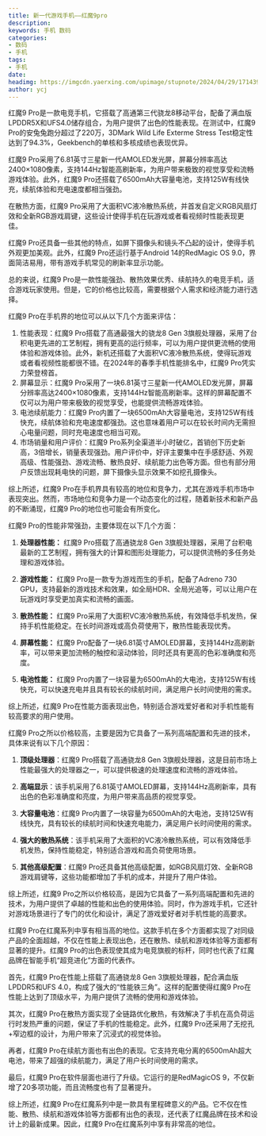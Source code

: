 ```yaml
---
title: 新一代游戏手机——红魔9pro
description: 
keywords: 手机 数码
categories: 
- 数码
- 手机
tags:
- 手机
date: 
headimg: https://imgcdn.yaerxing.com/upimage/stupnote/2024/04/29/1714394727_18475581_9347.jpg
author: ycj
---
```

红魔9 Pro是一款电竞手机，它搭载了高通第三代骁龙8移动平台，配备了满血版LPDDR5X和UFS4.0储存组合，为用户提供了出色的性能表现。在测试中，红魔9 Pro的安兔兔跑分超过了220万，3DMark Wild Life Exterme Stress Test稳定性达到了94.3%，Geekbench的单核和多核成绩也表现优异。

<!-- more --> 

红魔9 Pro采用了6.81英寸三星新一代AMOLED发光屏，屏幕分辨率高达2400×1080像素，支持144Hz智能高刷新率，为用户带来极致的视觉享受和流畅游戏体验。此外，红魔9 Pro还搭载了6500mAh大容量电池，支持125W有线快充，续航体验和充电速度都相当强劲。

在散热方面，红魔9 Pro采用了大面积VC液冷散热系统，并首发自定义RGB风扇灯效和全新RGB游戏肩键，这些设计使得手机在玩游戏或者看视频时性能表现更佳。

红魔9 Pro还具备一些其他的特点，如屏下摄像头和镜头不凸起的设计，使得手机外观更加美观。此外，红魔9 Pro还运行基于Android 14的RedMagic OS 9.0，界面简洁易用，带有游戏手机常见的刷新率显示功能。

总的来说，红魔9 Pro是一款性能强劲、散热效果优秀、续航持久的电竞手机，适合游戏玩家使用。但是，它的价格也比较高，需要根据个人需求和经济能力进行选择。

红魔9 Pro在手机界的地位可以从以下几个方面来评估：

1. 性能表现：红魔9 Pro搭载了高通最强大的骁龙8 Gen 3旗舰处理器，采用了台积电更先进的工艺制程，拥有更高的运行频率，可以为用户提供更流畅的使用体验和游戏体验。此外，新机还搭载了大面积VC液冷散热系统，使得玩游戏或者看视频性能都很不错。在2024年的春季手机性能排名中，红魔9 Pro凭实力荣登榜首。
2. 屏幕显示：红魔9 Pro采用了一块6.81英寸三星新一代AMOLED发光屏，屏幕分辨率高达2400×1080像素，支持144Hz智能高刷新率。这样的屏幕配置不仅可以为用户带来极致的视觉享受，也能提供流畅游戏体验。
3. 电池续航能力：红魔9 Pro内置了一块6500mAh大容量电池，支持125W有线快充，续航体验和充电速度都强劲。这也意味着用户可以在较长时间内无需担心电量问题，同时充电速度也相当可观。
4. 市场销量和用户评价：红魔9 Pro系列全渠道半小时破亿，首销创下历史新高，3倍增长，销量表现强劲。用户评价中，好评主要集中在手感舒适、外观高级、性能强劲、游戏流畅、散热良好、续航能力出色等方面。但也有部分用户反馈出现耗电快的问题，屏下摄像头显示效果不如挖孔摄像头。

综上所述，红魔9 Pro在手机界具有较高的地位和竞争力，尤其在游戏手机市场中表现突出。然而，市场地位和竞争力是一个动态变化的过程，随着新技术和新产品的不断涌现，红魔9 Pro的地位也可能会有所变化。

红魔9 Pro的性能非常强劲，主要体现在以下几个方面：

1. **处理器性能：** 红魔9 Pro搭载了高通骁龙8 Gen 3旗舰处理器，采用了台积电最新的工艺制程，拥有强大的计算和图形处理能力，可以提供流畅的多任务处理和游戏体验。

2. **游戏性能：** 红魔9 Pro是一款专为游戏而生的手机，配备了Adreno 730 GPU，支持最新的游戏技术和效果，如全局HDR、全局光追等，可以让用户在玩游戏时享受更加真实和流畅的画面。

3. **散热性能：** 红魔9 Pro采用了大面积VC液冷散热系统，有效降低手机发热，保持手机性能稳定。在长时间游戏或高负荷使用下，散热性能表现优秀。

4. **屏幕性能：** 红魔9 Pro配备了一块6.81英寸AMOLED屏幕，支持144Hz高刷新率，可以带来更加流畅的触控和滚动体验，同时还具有更高的色彩准确度和亮度。

5. **电池性能：** 红魔9 Pro内置了一块容量为6500mAh的大电池，支持125W有线快充，可以快速充电并且具有较长的续航时间，满足用户长时间使用的需求。

综上所述，红魔9 Pro在性能方面表现出色，特别适合游戏爱好者和对手机性能有较高要求的用户使用。

红魔9 Pro之所以价格较高，主要是因为它具备了一系列高端配置和先进的技术，具体来说有以下几个原因：

1. **顶级处理器**：红魔9 Pro搭载了高通骁龙8 Gen 3旗舰处理器，这是目前市场上性能最强大的处理器之一，可以提供极速的处理速度和流畅的游戏体验。

2. **高端显示**：该手机采用了6.81英寸AMOLED屏幕，支持144Hz高刷新率，具有出色的色彩准确度和亮度，为用户带来高品质的视觉享受。

3. **大容量电池**：红魔9 Pro内置了一块容量为6500mAh的大电池，支持125W有线快充，具有较长的续航时间和快速充电能力，满足用户长时间使用的需求。

4. **强大的散热系统**：该手机采用了大面积的VC液冷散热系统，可以有效降低手机发热，保持性能稳定，特别适合游戏和高负荷使用场景。

5. **其他高级配置**：红魔9 Pro还具备其他高级配置，如RGB风扇灯效、全新RGB游戏肩键等，这些功能都增加了手机的成本，并提升了用户体验。

综上所述，红魔9 Pro之所以价格较高，是因为它具备了一系列高端配置和先进的技术，为用户提供了卓越的性能和出色的使用体验。同时，作为游戏手机，它还针对游戏场景进行了专门的优化和设计，满足了游戏爱好者对手机性能的高要求。

红魔9 Pro在红魔系列中享有相当高的地位。这款手机在多个方面都实现了对同级产品的全面超越，不仅在性能上表现出色，还在散热、续航和游戏体验等方面都有显著的提升。红魔9 Pro的出色表现使其成为电竞旗舰的标杆，同时也代表了红魔品牌在智能手机“超竞进化”方面的代表作。

首先，红魔9 Pro在性能上搭载了高通骁龙8 Gen 3旗舰处理器，配合满血版LPDDR5和UFS 4.0，构成了强大的“性能铁三角”。这样的配置使得红魔9 Pro在性能上达到了顶级水平，为用户提供了流畅的使用和游戏体验。

其次，红魔9 Pro在散热方面实现了全链路优化散热，有效解决了手机在高负荷运行时发热严重的问题，保证了手机的性能稳定。此外，红魔9 Pro还采用了无挖孔+窄边框的设计，为用户带来了沉浸式的视觉体验。

再者，红魔9 Pro在续航方面也有出色的表现。它支持充电分离的6500mAh超大电池，带来了超强的续航能力，满足了用户长时间使用的需求。

最后，红魔9 Pro在软件层面也进行了升级。它运行的是RedMagicOS 9，不仅新增了20多项功能，而且流畅度也有了显著提升。

综上所述，红魔9 Pro在红魔系列中是一款具有里程碑意义的产品。它不仅在性能、散热、续航和游戏体验等方面都有出色的表现，还代表了红魔品牌在技术和设计上的最新成果。因此，红魔9 Pro在红魔系列中享有非常高的地位。







